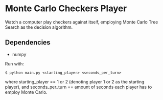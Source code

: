 # Monte Carlo Checkers Player

Watch a computer play checkers against itself, employing Monte Carlo Tree Search as the decision algorithm.

## Dependencies

- numpy

Run with:

```
$ python main.py <starting_player> <seconds_per_turn>
```

where starting_player == 1 or 2 (denoting player 1 or 2 as the starting player), and seconds_per_turn == amount of seconds each player has to employ Monte Carlo.
